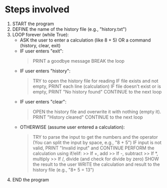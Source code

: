 # Steps involved

1. START the program
2. DEFINE the name of the history file (e.g., "history.txt")
3. LOOP forever (while True):
    * ASK the user to enter a calculation (like 8 + 5)
    OR a command (history, clear, exit)
    * IF user enters "exit":
        > PRINT a goodbye message
        > BREAK the loop
    * IF user enters "history":
        > TRY to open the history file for reading
        > IF file exists and not empty, PRINT each line (calculation) 
        > IF file doesn't exist or is empty, PRINT "No history found" 
        > CONTINUE to the next loop
    * IF user enters "clear":
        > OPEN the history file and overwrite it with nothing (empty it). 
        > PRINT "History cleared"
        > CONTINUE to the next loop
    * OTHERWISE (assume user entered a calculation):
        > TRY to parse the input to get the numbers and the operator (You can split the input by space, e.g., "8 + 5")
        > IF input is not valid, PRINT "Invalid input" and CONTINUE
        > PERFORM the calculation using if/elif:
            >> If +, add
            >> If -, subtract
            >> If *, multiply
            >> If /, divide (and check for divide by zero)
        > SHOW the result to the user
        > WRITE the calculation and result to the history file (e.g., "8+ 5 = 13")
4. END the program